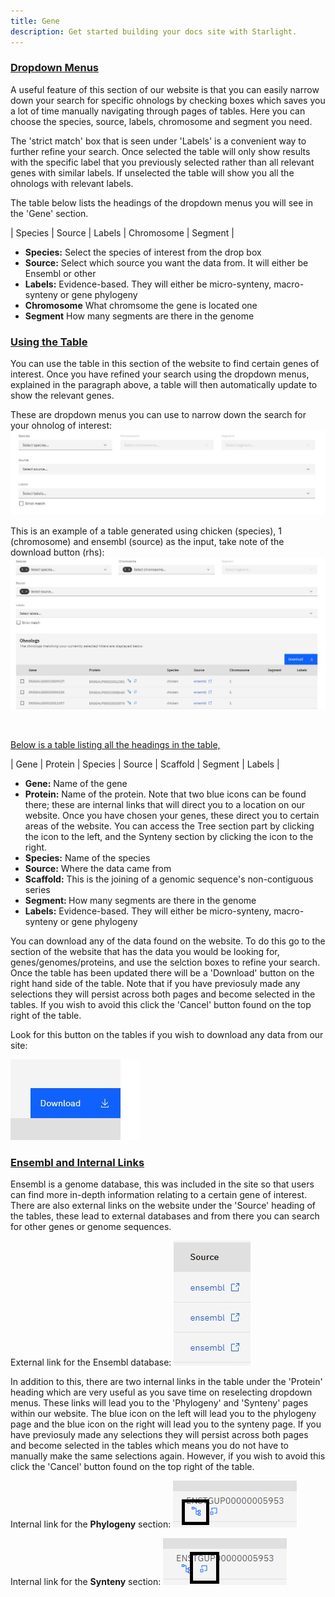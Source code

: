 ```yaml
---
title: Gene 
description: Get started building your docs site with Starlight.
---
```



### <u>Dropdown Menus </u>

A useful feature of this section of our website is that you can easily narrow down your search for specific ohnologs by checking boxes which saves you a lot of time manually navigating through pages of tables. Here you can choose the species, source, labels, chromosome and segment you need.

The 'strict match' box that is seen under 'Labels' is a convenient way to further refine your search. Once selected the table will only show results with the specific label that you previously selected rather than all relevant genes with similar labels. If unselected the table will show you all the ohnologs with relevant labels.

 The table below lists the headings of the dropdown menus you will see in the 'Gene' section. 


| Species | Source | Labels | Chromosome | Segment |

<ul>
<li><b>Species:</b> Select the species of interest from the drop box</li>
<li><b>Source:</b> Select which source you want the data from. It will either be Ensembl or other</li>
<li><b>Labels:</b> Evidence-based. They will either be micro-synteny, macro-synteny or gene phylogeny</li>
<li><b>Chromosome</b> What chromsome the gene is located one </li>
<li><b>Segment</b> How many segments are there in the genome </li>
</ul>

### <u> Using the Table </u>

You can use the table in this section of the website to find certain genes of interest. Once you have refined your search using the dropdown menus, explained in the paragraph above, a table will then automatically update to show the relevant genes. 

These are dropdown menus you can use to narrow down the search for your ohnolog of interest:
![](../../../assets/gene_dropmenu.jpg)

This is an example of a table generated using chicken (species), 1 (chromosome) and ensembl (source) as the input, take note of the download button (rhs):
![](../../../assets/gene_table.jpg)

<br>

<u>Below is a table listing all the headings in the table,</u>

| Gene | Protein | Species | Source | Scaffold | Segment | Labels |

<ul>
<li><b>Gene:</b> Name of the gene</li>
<li><b>Protein:</b> Name of the protein. Note that two blue icons can be found there; these are internal links that will direct you to a location on our website. Once you have chosen your genes, these direct you to certain areas of the website. You can access the Tree section part by clicking the icon to the left, and the Synteny section by clicking the icon to the right.</li>
<li><b>Species:</b> Name of the species</li>
<li><b>Source:</b>  Where the data came from</li>
<li><b>Scaffold:</b> This is the joining of a genomic sequence's non-contiguous series</li>
<li><b>Segment: </b> How many segments are there in the genome</li>
<li><b>Labels:</b> Evidence-based. They will either be micro-synteny, macro-synteny or gene phylogeny</li>
</ul>

You can download any of the data found on the website. To do this go to the section of the website that has the data you would be looking for, genes/genomes/proteins, and use the selction boxes to refine your search. Once the table has been updated there will be a 'Download' button on the right hand side of the table. Note that if you have previosuly made any selections they will persist across both pages and become selected in the tables. If you wish to avoid this click the 'Cancel' button found on the top right of the table.

Look for this button on the tables if you wish to download any data from our site:

 ![](../../../assets/download.jpg)


### <u> Ensembl and Internal Links </u>

Ensembl is a genome database, this was included in the site so that users can find more in-depth information relating to a certain gene of interest. There are also external links on the website under the 'Source' heading of the tables, these lead to external databases and from there you can search for other genes or genome sequences. 


External link for the Ensembl database:
![](../../../assets/source.jpg)

In addition to this, there are two internal links in the table under the 'Protein' heading which are very useful as you save time on reselecting dropdown menus. These links will lead you to the 'Phylogeny' and 'Synteny' pages within our website. The blue icon on the left will lead you to the phylogeny page and the blue icon on the right will lead you to the synteny page. If you have previosuly made any selections they will persist across both pages and become selected in the tables which means you do not have to manually make the same selections again. However, if you wish to avoid this click the 'Cancel' button found on the top right of the table.

Internal link for the <b>Phylogeny</b> section:
![](../../../assets/internal_tree.png)


Internal link for the <b>Synteny</b> section:
![](../../../assets/internal_synteny.png)



